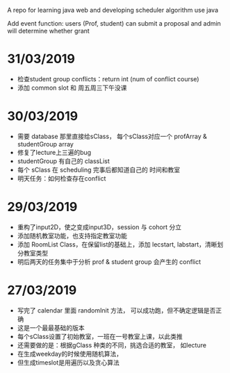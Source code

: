 A repo for learning java web and developing scheduler algorithm use java

Add event function:
users (Prof, student) can submit a proposal and admin will determine whether grant
# 31/03/2019
- 检查student group conflicts：return int (num of conflict course)
- 添加 common slot 和 周五周三下午没课
# 30/03/2019
- 需要 database 那里直接给sClass， 每个sClass对应一个 profArray & studentGroup array
- 修复了lecture上三遍的bug
- studentGroup 有自己的 classList
- 每个 sClass 在 scheduling 完事后都知道自己的 时间和教室
- 明天任务：如何检查存在conflict
# 29/03/2019
- 重构了input2D，使之变成input3D，session 与 cohort 分立
- 添加随机教室功能，也支持指定教室功能
- 添加 RoomList Class，在保留list的基础上，添加 lecstart, labstart，清晰划分教室类型
- 明后两天的任务集中于分析 prof & student group 会产生的 conflict
# 27/03/2019
- 写完了 calendar 里面 randomInit 方法， 可以成功跑，但不确定逻辑是否正确
- 这是一个最最基础的版本
- 每个sClass设置了初始教室，一班在一号教室上课，以此类推
- 还需要做的是：根据gClass 种类的不同，挑选合适的教室， 如lecture
- 在生成weekday的时候使用随机算法，
- 但生成timeslot是用遍历以及贪心算法